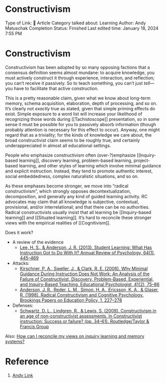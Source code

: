 # Constructivism

Type of Link: 📝 Article
Category talked about: Learning
Author: Andy Matuschak
Completion Status: Finished
Last edited time: January 18, 2024 7:55 PM

# **Constructivism**
Constructivism has been adopted by so many opposing factions that a consensus definition seems almost mundane: to acquire knowledge, you must actively construct it through experience, interaction, and reflection; you can’t receive it passively. So to teach something, you can’t just _tell_—you have to facilitate that active construction.

This is a pretty reasonable claim, given what we know about long-term memory, schema acquisition, elaboration, depth of processing, and so on. It’s clearly not _exactly_ true as stated, given that simple priming effects do exist. Simple exposure to a word list will increase your likelihood of recognizing those words during [[Tachistoscope]] presentation, so in some sense it must be possible for you to passively absorb information (though probably attention is necessary for this effect to occur). Anyway, one might regard that as a triviality; for the kinds of knowledge we care about, the broad constructivist claim seems to be roughly true, and certainly underappreciated in almost all educational settings.

People who emphasize constructivism often (over-?)emphasize [[Inquiry-based learning]], discovery learning, problem-based learning, project-based learning, and other styles of learning which involve minimal guidance and explicit instruction. Instead, they tend to promote authentic interest, social embeddedness, complex naturalistic situations, and so on.

As these emphases become stronger, we move into “radical constructivism”, which strongly opposes decontextualization, decomposition, and generally any kind of guided learning activity. RC advocates may claim that all knowledge is subjective, contextual, provisional, and/or interrelational; and that there can be no authorities. Radical constructivists usually insist that all learning be [[Inquiry-based learning]] and [[Situated learning]]. It’s hard to reconcile these stronger views with the empirical realities of [[Cognitivism]].

Does it work?
- A review of the evidence
    - [Lee, H. S., & Anderson, J. R. (2013). Student Learning: What Has Instruction Got to Do With It? Annual Review of Psychology, 64(1), 445–469](https://notes.andymatuschak.org/zBtMjFiQKuh6VEuLw1V5UK2)
- Attacks:
    - [Kirschner, P. A., Sweller, J., & Clark, R. E. (2006). Why Minimal Guidance During Instruction Does Not Work: An Analysis of the Failure of Constructivist, Discovery, Problem-Based, Experiential, and Inquiry-Based Teaching. Educational Psychologist, 41(2), 75–86](https://notes.andymatuschak.org/zUiDqjKiS3udc3wcvcFbcpc)
    - [Anderson, J. R., Reder, L. M., Simon, H. A., Ericsson, K. A., & Glaser, R. (1998). Radical Constructivism and Cognitive Psychology. Brookings Papers on Education Policy, 1, 227–278](https://notes.andymatuschak.org/zGUDT5KyGRkfacvBktdXj26)
- Defenses:
    - [Schwartz, D. L., Lindgren, R., & Lewis, S. (2009). Constructivism in an age of non-constructivist assessments. In Constructivist instruction: Success or failure? (pp. 34–61). Routledge\/Taylor & Francis Group](https://notes.andymatuschak.org/Schwartz%2C_D._L.%2C_Lindgren%2C_R.%2C_%26_Lewis%2C_S._\(2009\)._Constructivism_in_an_age_of_non-constructivist_assessments._In_Constructivist_instruction%3A_Success_or_failure%3F_\(pp._34%E2%80%9361\)._Routledge%5C%2FTaylor_%26_Francis_Group)

Also: [How can I reconcile my views on inquiry learning and memory systems?](https://notes.andymatuschak.org/zGUvgDWfRvt1VDJyZavtty2)

# Reference
1. [Andy Link](https://notes.andymatuschak.org/About_these_notes?stackedNotes=z5E5QawiXCMbtNtupvxeoEX&stackedNotes=zKGjQtsTKgscAoq271ZzKqw&stackedNotes=zTn3g4wTm1hbkNFUvLLjpev&stackedNotes=zR6RRbCfY5rFkiimFnaJZKB&stackedNotes=z4EXkuLjdBrBZe7PVAGXc5a&stackedNotes=zNUaiGAXp21eorsER1Jm9yU&stackedNotes=zDh1yhNFQNxDEre12B4zd8k&stackedNotes=zLhoRUyjKU665EY16u4XXJy&stackedNotes=z2hQEhqWkdRLL9JUwfawZZx&stackedNotes=z8ccRLda8BqJafNxjQBpzis&stackedNotes=zES5WRczfGgXptmM9tSCwvy&stackedNotes=zMybAxZcdkJHKSATuSZbEhz&stackedNotes=zUR6RM21Sa88cFDfC47svVv&stackedNotes=z26C6ing3sqiZMHRVFuT6xn&stackedNotes=zTpJdbe6ub7uhBFLuHkFsrT&stackedNotes=zWoEKdbmtbSgAp1tZjU4usY&stackedNotes=zD8D8PPRBDEFk3JeM2vaWrn&stackedNotes=zXxUPAFZBthh97wAKBEj7Tq&stackedNotes=zAhASsrt9VhRDzh25hsLsyD&stackedNotes=z3zo16mx2Dp3PB4J1ty1DGy&stackedNotes=z7JRyqSwVbW2a8U44w2RkR6&stackedNotes=zS33ebqMsefTfnh8cwgHYFR&stackedNotes=zQKe7JZs1CYqHBnLyDhMQYQ&stackedNotes=z7d63BYfJrd81VFE25jkcDd&stackedNotes=zVdb1Ku6fzVAFP5A6BhBbWR&stackedNotes=zLCdZ9xcHzjks8vgoGkycSr&stackedNotes=zWceTLNTjH3DQ7iVpy38ocq)
